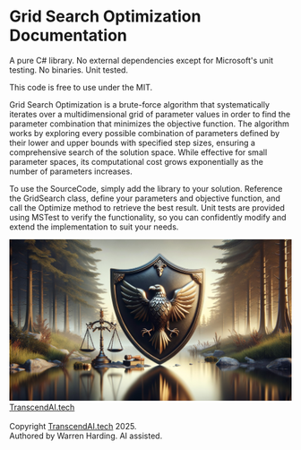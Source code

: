 # Grid Search Optimization Documentation

A pure C# library. No external dependencies except for Microsoft's unit testing. No binaries. Unit tested.

This code is free to use under the MIT.

Grid Search Optimization is a brute-force algorithm that systematically iterates over a multidimensional grid of parameter values in order to find the parameter combination that minimizes the objective function. The algorithm works by exploring every possible combination of parameters defined by their lower and upper bounds with specified step sizes, ensuring a comprehensive search of the solution space. While effective for small parameter spaces, its computational cost grows exponentially as the number of parameters increases.

To use the SourceCode, simply add the library to your solution. Reference the GridSearch class, define your parameters and objective function, and call the Optimize method to retrieve the best result. Unit tests are provided using MSTest to verify the functionality, so you can confidently modify and extend the implementation to suit your needs.

![AI Image](aiimage.jpg)
[TranscendAI.tech](https://TranscendAI.tech)<br>
<br>
Copyright [TranscendAI.tech](https://TranscendAI.tech) 2025.</br>
Authored by Warren Harding. AI assisted.</br>